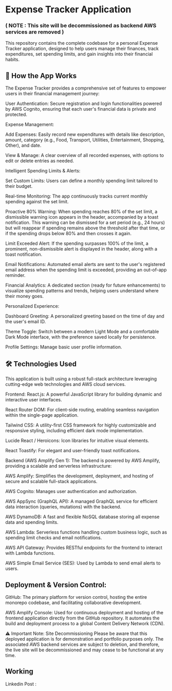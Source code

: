 # **Expense Tracker Application**    
### ( NOTE : This site will be decommissioned as backend AWS services are removed )
This repository contains the complete codebase for a personal Expense Tracker application, designed to help users manage their finances, track expenditures, set spending limits, and gain insights into their financial habits.

## 🚀 How the App Works
The Expense Tracker provides a comprehensive set of features to empower users in their financial management journey:

User Authentication: Secure registration and login functionalities powered by AWS Cognito, ensuring that each user's financial data is private and protected.

Expense Management:

Add Expenses: Easily record new expenditures with details like description, amount, category (e.g., Food, Transport, Utilities, Entertainment, Shopping, Other), and date.

View & Manage: A clear overview of all recorded expenses, with options to edit or delete entries as needed.

Intelligent Spending Limits & Alerts:

Set Custom Limits: Users can define a monthly spending limit tailored to their budget.

Real-time Monitoring: The app continuously tracks current monthly spending against the set limit.

Proactive 80% Warning: When spending reaches 80% of the set limit, a dismissible warning icon appears in the header, accompanied by a toast notification. This warning can be dismissed for a set period (e.g., 24 hours) but will reappear if spending remains above the threshold after that time, or if the spending drops below 80% and then crosses it again.

Limit Exceeded Alert: If the spending surpasses 100% of the limit, a prominent, non-dismissible alert is displayed in the header, along with a toast notification.

Email Notifications: Automated email alerts are sent to the user's registered email address when the spending limit is exceeded, providing an out-of-app reminder.

Financial Analytics: A dedicated section (ready for future enhancements) to visualize spending patterns and trends, helping users understand where their money goes.

Personalized Experience:

Dashboard Greeting: A personalized greeting based on the time of day and the user's email ID.

Theme Toggle: Switch between a modern Light Mode and a comfortable Dark Mode interface, with the preference saved locally for persistence.

Profile Settings: Manage basic user profile information.

## 🛠️ Technologies Used
This application is built using a robust full-stack architecture leveraging cutting-edge web technologies and AWS cloud services.

Frontend:
React.js: A powerful JavaScript library for building dynamic and interactive user interfaces.

React Router DOM: For client-side routing, enabling seamless navigation within the single-page application.

Tailwind CSS: A utility-first CSS framework for highly customizable and responsive styling, including efficient dark mode implementation.

Lucide React / Heroicons: Icon libraries for intuitive visual elements.

React Toastify: For elegant and user-friendly toast notifications.

Backend (AWS Amplify Gen 1):
The backend is powered by AWS Amplify, providing a scalable and serverless infrastructure:

AWS Amplify: Simplifies the development, deployment, and hosting of secure and scalable full-stack applications.

AWS Cognito: Manages user authentication and authorization.

AWS AppSync (GraphQL API): A managed GraphQL service for efficient data interaction (queries, mutations) with the backend.

AWS DynamoDB: A fast and flexible NoSQL database storing all expense data and spending limits.

AWS Lambda: Serverless functions handling custom business logic, such as spending limit checks and email notifications.

AWS API Gateway: Provides RESTful endpoints for the frontend to interact with Lambda functions.

AWS Simple Email Service (SES): Used by Lambda to send email alerts to users.

## Deployment & Version Control:
GitHub: The primary platform for version control, hosting the entire monorepo codebase, and facilitating collaborative development.

AWS Amplify Console: Used for continuous deployment and hosting of the frontend application directly from the GitHub repository. It automates the build and deployment process to a global Content Delivery Network (CDN).

⚠️ Important Note: Site Decommissioning
Please be aware that this deployed application is for demonstration and portfolio purposes only. The associated AWS backend services are subject to deletion, and therefore, the live site will be decommissioned and may cease to be functional at any time.


##  Working 
Linkedin Post :
 <a href="https://www.linkedin.com/posts/rishikesh-pednekar-3184091b6_awscloud-internship-fullstackdevelopment-activity-7350502583226007552-x5iO?utm_source=share&utm_medium=member_desktop&rcm=ACoAADJADoQBeyCNvqjBwPaVPERgqjqyWRwWgN4"></a>
